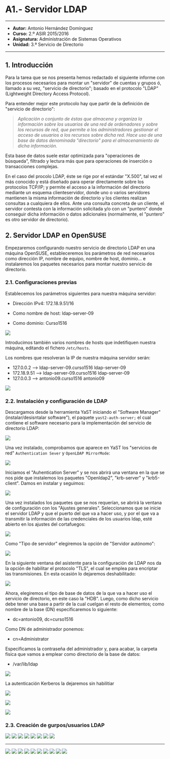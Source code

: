 # A1.- Servidor LDAP 

***

* **Autor:**  Antonio Hernández Domínguez
* **Curso:** 2.º ASIR 2015/2016
* **Asignatura:** Administración de Sistemas Operativos
* **Unidad:** 3.ª Servicio de Directorio

***

## 1. Introducción

Para la tarea que se nos presenta hemos redactado el siguiente informe con los procesos necesarios para montar un "servidor" de cuentas y grupos ó, llamado a su vez, "servicio de directorio"; basado en el protocolo "LDAP" (Lightweight Directory Access Protocol).

Para entender mejor este protocolo hay que partir de la definición de "servicio de directorio":

>*Aplicación o conjunto de éstas que almacena y organiza la información sobre los usuarios de una red de ordenadores y sobre los recursos de red, que permite a los administradores gestionar el acceso de usuarios a los recursos sobre dicha red. Hace uso de una base de datos denominada "directorio" para el almacenamiento de dicha información.*


Esta base de datos suele estar optimizada para "operaciones de búsqueda", filtrado y lectura más que para operaciones de inserción o transacciones complejas.

En el caso del procolo LDAP, éste se rige por el estándar "X.500", tal vez el más conocido y está diseñado para operar directamente sobre los protocolos TCP/IP; y permite el acceso a la información del directorio mediante un esquema clienteservidor, donde uno o varios servidores mantienen la misma información de directorio y los clientes realizan consultas a cualquiera de ellos. Ante una consulta concreta de un cliente, el servidor contesta con la información solicitada y/o con un "puntero" donde conseguir dicha información o datos adicionales (normalmente, el "puntero" es otro servidor de directorio).

## 2. Servidor LDAP en OpenSUSE

Empezaremos configurando nuestro servicio de directorio LDAP en una máquina OpenSUSE, estableceremos los parámetros de red necesarios como dirección IP, nombre de equipo, nombre de host, dominio... e instalaremos los paquetes necesarios para montar nuestro servicio de directorio. 

### 2.1. Configuraciones previas

Establecemos los parámetros siguientes para nuestra máquina servidor:

* Dirección IPv4: 172.18.9.51/16

* Como nombre de host: ldap-server-09

* Como dominio: Curso1516

![](files/server/01.png)

Introducimos también varios nombres de hosts que indetifiquen nuestra máquina, editando el fichero `/etc/hosts`.

Los nombres que resolveran la IP de nuestra máquina servidor serán:

* 127.0.0.2 --> ldap-server-09.curso1516 ldap-server-09
* 172.18.9.51 --> ldap-server-09.curso1516 ldap-server-09
* 127.0.0.3 --> antonio09.curso1516 antonio09


![](files/server/02.png)

### 2.2. Instalación y configuración de LDAP

Descargamos desde la herramienta YaST iniciando el "Software Manager" (instalar/desisntalar software"), el paquete `yast2-auth-server;` el cual contiene el software necesario para la implementación del servicio de directorio LDAP:

![](files/server/00.png)

Una vez instalado, comprobamos que aparece en YaST los "servicios de red" `Authentication Sever` y `OpenLDAP MirrorMode`:

![](files/server/03.png)

Iniciamos el "Auhentication Server" y se nos abrirá una ventana en la que se nos pide que instalemos los paquetes "Openldap2", "krb-server" y "krb5-client". Damos en instalar y seguimos:

![](files/server/04.png)

Una vez instalados los paquetes que se nos requerían, se abrirá la ventana de configuración con los "Ajustes generales". Seleccionamos que se inicie el servidor LDAP y que el puerto del que va a hacer uso, y por el que va a transmitir la información de las credenciales de los usuarios ldap, esté abierto en los ajustes del cortafuegos:

![](files/server/05.png)

Como "Tipo de servidor" elegiremos la opción de "Servidor autónomo":

![](files/server/06.png)

En la siguiente ventana del asistente para la configuración de LDAP nos da la opción de habilitar el protocolo "TLS", el cual se emplea para encriptar las transmisiones. En esta ocasión lo dejaremos deshabilitado:

![](files/server/07.png)

Ahora, elegiremos el tipo de base de datos de la que va a hacer uso el servicio de directorio, en este caso la "HDB". Luego, como dicho servicio debe tener una base a partir de la cual cuelgan el resto de elementos; como nombre de la base (DN) especificaremos lo siguiente:

* dc=antonio09, dc=curso1516

Como DN de administrador ponemos:

* cn=Administrator

Especificamos la contraseña del administrador y, para acabar, la carpeta física que vamos a emplear como directorio de la base de datos:

* /var/lib/ldap

![](files/server/08.png)

La autenticación Kerberos la dejaremos sin habilitiar

![](files/server/09.png)

![](files/server/10.png)

![](files/server/11.png)


### 2.3. Creación de gurpos/usuarios LDAP



![](files/server/12.png)
![](files/server/13.png)
![](files/server/14.png)
![](files/server/15.png)
![](files/server/16.png)
![](files/server/17.png)
![](files/server/18.png)
![](files/server/19.png)

---

![](files/client/00.png)
![](files/client/01.png)
![](files/client/02.png)
![](files/client/03.png)
![](files/client/04.png)
![](files/client/05.png)
![](files/client/06.png)
![](files/client/07.png)
![](files/client/s0.png)
![](files/client/s1.png)
